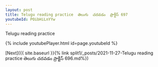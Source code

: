 ```yaml
---
layout: post
title: Telugu reading practice  తెలుగు  చదవడం  ప్రాక్టీస్ 697
youtubeId: POibHiLnYYw
---
```

 
 
Telugu reading practice
 
 
 
 
 


{% include youtubePlayer.html id=page.youtubeId %}
 
[Next]({{ site.baseurl }}{% link  split1/_posts/2021-11-27-Telugu reading practice  తెలుగు  చదవడం  ప్రాక్టీస్ 696.md%})
 
